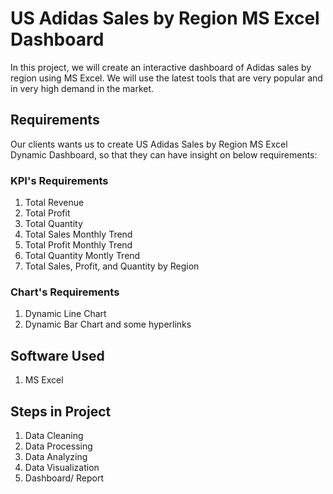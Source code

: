 # US Adidas Sales by Region MS Excel Dashboard

In this project, we will create an interactive dashboard of Adidas sales by region using MS Excel. We will use the latest tools that are very popular and in very high demand in the market.

## Requirements

Our clients wants us to create US Adidas Sales by Region MS Excel Dynamic Dashboard, so that they can have insight on below requirements:

### KPI's Requirements
1. Total Revenue
2. Total Profit
3. Total Quantity
4. Total Sales Monthly Trend
5. Total Profit Monthly Trend
6. Total Quantity Montly Trend
7. Total Sales, Profit, and Quantity by Region

### Chart's Requirements
1. Dynamic Line Chart
2. Dynamic Bar Chart
   and some hyperlinks

## Software Used
1. MS Excel

## Steps in Project
1. Data Cleaning
2. Data Processing
3. Data Analyzing
4. Data Visualization
5. Dashboard/ Report
   

